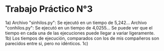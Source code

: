 # Trabajo Práctico N°3
1a) Archivo "sinhilos.py": Se ejecutó en un tiempo de 5,242...
    Archivo "conhilos.py": Se ejecutó en un tiempo de 4,0255...
    Se puede ver que el tiempo en cada una de las ejecuciones puede llegar a variar ligeramente.
1b) Los tiempos de ejecución, comparados con los de mis compañeros son parecidos entre si, pero no idénticos.
1c)    